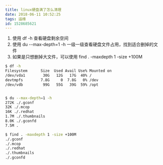 ```yaml
---
title: linux硬盘满了怎么清理
date: 2018-06-11 10:52:25
tags: 运维
id: 1528685621
---
```

1. 使用 df -h 查看硬盘剩余空间
2. 使用 du --max-depth=1 -h 一级一级查看硬盘文件占用，找到适合删掉的文件
3. 如果是只想删掉大文件，可以使用 find . -maxdepth 1 -size +100M
```sh
$ df -h
Filesystem      Size  Used Avail Use% Mounted on
/dev/vda1        30G   12G   17G  40% /
devtmpfs        7.8G     0  7.8G   0% /dev
/dev/vdb         99G   55G   39G  59% /opt


$ du --max-depth=1 -h
272K ./.gconf 
32K ./.mcop 
16K ./.redhat 
1.7M ./.thumbnails 
8.0K ./.gconfd 
7.5M . 

$ find . -maxdepth 1 -size +100M
./.gconf 
./.mcop 
./.redhat 
./.thumbnails 
./.gconfd 
```